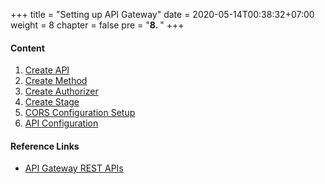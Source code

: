 +++
title = "Setting up API Gateway"
date = 2020-05-14T00:38:32+07:00
weight = 8
chapter = false
pre = "<b>8. </b>"
+++

#### Content

1. [Create API](1-create-api)
2. [Create Method](2-create-method)
3. [Create Authorizer](3-create-authorizers)
4. [Create Stage](4-create-stages)
5. [CORS Configuration Setup](5-enable-cors)
6. [API Configuration](6-config-api)

#### Reference Links

- [API Gateway REST APIs](https://docs.aws.amazon.com/apigateway/latest/developerguide/apigateway-rest-api.html)

